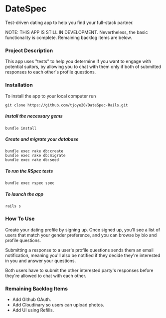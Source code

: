 # DateSpec

Test-driven dating app to help you find your full-stack partner.

NOTE: THIS APP IS STILL IN DEVELOPMENT. Nevertheless, the basic functionality is complete. Remaining backlog items are below.

### Project Description

This app uses "tests" to help you determine if you want to engage with potential suitors, by allowing you to chat with them only if both of submitted responses to each other's profile questions.

### Installation
To install the app to your local computer run

    git clone https://github.com/tjoye20/DateSpec-Rails.git

##### Install the necessary gems

    bundle install

##### Create and migrate your database

    bundle exec rake db:create
    bundle exec rake db:migrate
    bundle exec rake db:seed

##### To run the RSpec tests

    bundle exec rspec spec

##### To launch the app

    rails s

### How To Use

Create your dating profile by signing up. Once signed up, you'll see a list of users that match your gender preference, and you can browse by bio and profile questions.

Submitting a response to a user's profile questions sends them an email notification, meaning you'll also be notified if they decide they're interested in you and answer your questions.

Both users have to submit the other interested party's responses before they're allowed to chat with each other.

### Remaining Backlog Items

* Add Github OAuth.
* Add Cloudinary so users can upload photos.
* Add UI using Refills.
